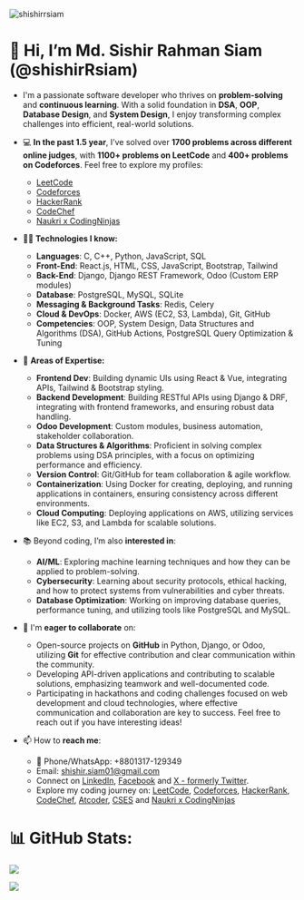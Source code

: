 <p align="left"> <img src="https://komarev.com/ghpvc/?username=shishirrsiam&label=Profile%20views&color=0e75b6&style=flat" alt="shishirrsiam" /> </p>


# 👋 Hi, I’m Md. Sishir Rahman Siam (@shishirRsiam)

- I'm a passionate software developer who thrives on **problem-solving** and **continuous learning**. With a solid foundation in **DSA**, **OOP**, **Database Design**, and **System Design**, I enjoy transforming complex challenges into efficient, real-world solutions.

- 💻 **In the past 1.5 year**, I’ve solved over **1700 problems across different online judges**, with **1100+ problems on LeetCode** and **400+ problems on Codeforces**. Feel free to explore my profiles:
  - [LeetCode](https://leetcode.com/u/shishirRsiam)
  - [Codeforces](https://codeforces.com/profile/shishirRsiam)
  - [HackerRank](https://www.hackerrank.com/shishirRsiam)
  - [CodeChef](https://www.codechef.com/users/shishirrsiam)
  - [Naukri x CodingNinjas](https://www.naukri.com/code360/profile/shishirRsiam)
  
  
- 🧑‍💻 **Technologies I know:**
  - **Languages**: C, C++, Python, JavaScript, SQL
  - **Front-End**: React.js, HTML, CSS, JavaScript, Bootstrap, Tailwind  
  - **Back-End**: Django, Django REST Framework, Odoo (Custom ERP modules)  
  - **Database**: PostgreSQL, MySQL, SQLite
  - **Messaging & Background Tasks**: Redis, Celery  
  - **Cloud & DevOps**: Docker, AWS (EC2, S3, Lambda), Git, GitHub  
  - **Competencies**: OOP, System Design, Data Structures and Algorithms (DSA), GitHub Actions, PostgreSQL Query Optimization & Tuning

- 🌱 **Areas of Expertise:**
  - **Frontend Dev**: Building dynamic UIs using React & Vue, integrating APIs, Tailwind & Bootstrap styling.
  - **Backend Development**: Building RESTful APIs using Django & DRF, integrating with frontend frameworks, and ensuring robust data handling.
  - **Odoo Development**: Custom modules, business automation, stakeholder collaboration.
  - **Data Structures & Algorithms**: Proficient in solving complex problems using DSA principles, with a focus on optimizing performance and efficiency.
  - **Version Control**: Git/GitHub for team collaboration & agile workflow.
  - **Containerization**: Using Docker for creating, deploying, and running applications in containers, ensuring consistency across different environments.
  - **Cloud Computing**: Deploying applications on AWS, utilizing services like EC2, S3, and Lambda for scalable solutions.

- 📚 Beyond coding, I’m also **interested in**:
  - **AI/ML**: Exploring machine learning techniques and how they can be applied to problem-solving.
  - **Cybersecurity**: Learning about security protocols, ethical hacking, and how to protect systems from vulnerabilities and cyber threats.
  - **Database Optimization**: Working on improving database queries, performance tuning, and utilizing tools like PostgreSQL and MySQL.


- 💞️ I'm **eager to collaborate** on:
  - Open-source projects on **GitHub** in Python, Django, or Odoo, utilizing **Git** for effective contribution and clear communication within the community.
  - Developing API-driven applications and contributing to scalable solutions, emphasizing teamwork and well-documented code.
  - Participating in hackathons and coding challenges focused on web development and cloud technologies, where effective communication and collaboration are key to success. Feel free to reach out if you have interesting ideas!


- 📫 How to **reach me**:
  - 📱 Phone/WhatsApp: +8801317-129349
  - Email: [shishir.siam01@gmail.com](shishir.siam01@gmail.com)
  - Connect on [LinkedIn](https://www.linkedin.com/in/shishirrsiam), [Facebook](https://www.facebook.com/shishirRsiam) and [X - formerly Twitter](https://x.com/shishirRsiam).
  - Explore my coding journey on: [LeetCode](https://leetcode.com/u/shishirRsiam), [Codeforces](https://codeforces.com/profile/shishirRsiam), [HackerRank](https://www.hackerrank.com/shishirRsiam), [CodeChef](https://www.codechef.com/users/shishirrsiam), [Atcoder](https://atcoder.jp/users/shishirRsiam), [CSES](https://cses.fi/user/223987) and [Naukri x CodingNinjas](https://www.naukri.com/code360/profile/shishirRsiam)
  
<!-- - 😄 Pronouns: He/Him -->

<!-- - ⚡ Fun fact:
  - Currently, I'm **single**. 
  - ‼️ **HIRING** ‼️ Looking for someone to take care of me. Full-time only. 😄 -->


# 📊 GitHub Stats:
![](https://github-readme-stats.vercel.app/api/top-langs/?username=shishirRsiam&theme=gruvbox&hide_border=false&include_all_commits=true&count_private=true&layout=compact)

![](https://github-readme-streak-stats.herokuapp.com/?user=shishirRsiam&theme=gruvbox&hide_border=false)

<!-- ### 🔝 Top Contributed Repo
![](https://github-contributor-stats.vercel.app/api?username=shishirRsiam&limit=5&theme=dark&combine_all_yearly_contributions=true) -->

<!-- <div align="center" style="display: flex; flex-direction: row; justify-content: space-between;">
    <img src="https://github-readme-stats.vercel.app/api/top-langs?username=shishirrsiam&show_icons=true&locale=en&layout=compact" alt="shishirrsiam" />
    <img src="https://github-readme-streak-stats.herokuapp.com/?user=shishirrsiam&" alt="shishirrsiam" />
</div> -->

